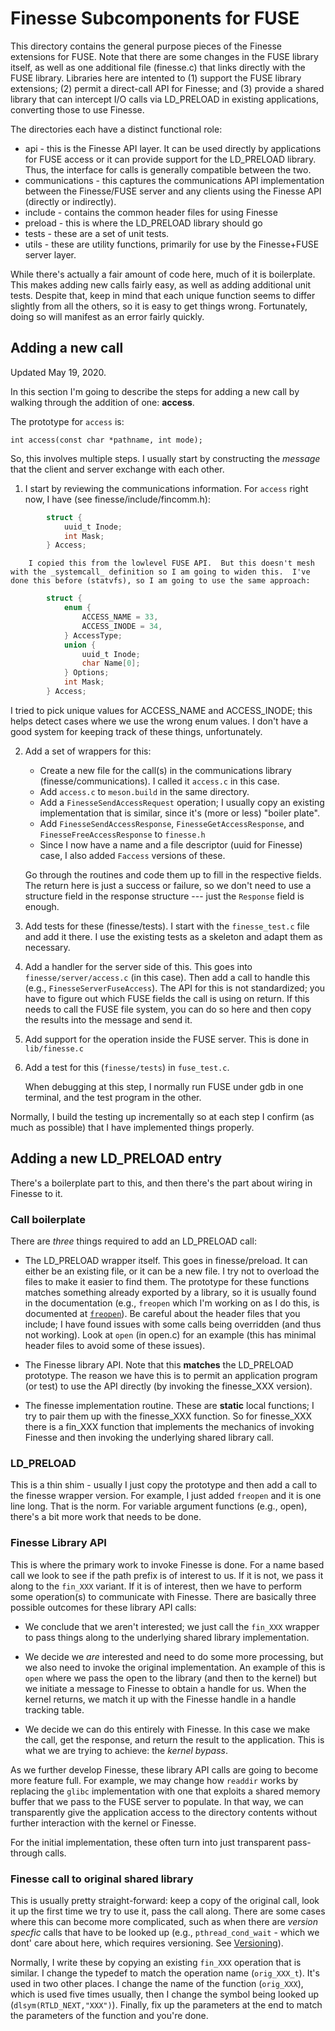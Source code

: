 # Finesse Subcomponents for FUSE

This directory contains the general purpose pieces of the Finesse extensions for FUSE.  Note that there are some changes in the FUSE library itself, as well as one additional file (finesse.c) that links directly with the FUSE library.  Libraries here are intented to (1) support the FUSE library extensions; (2) permit a direct-call API for Finesse; and (3) provide a shared library that can intercept I/O calls via LD_PRELOAD in existing applications, converting those to use Finesse.

The directories each have a distinct functional role:

* api - this is the Finesse API layer. It can be used directly by applications for FUSE access or it can provide support for the LD_PRELOAD library.  Thus, the interface for calls is generally compatible between the two.
* communications - this captures the communications API implementation between the Finesse/FUSE server and any clients using the Finesse API (directly or indirectly).
* include - contains the common header files for using Finesse
* preload - this is where the LD_PRELOAD library should go
* tests - these are a set of unit tests.
* utils - these are utility functions, primarily for use by the Finesse+FUSE server layer.

While there's actually a fair amount of code here, much of it is boilerplate.  This makes adding new calls fairly easy, as well as adding additional unit tests.  Despite that, keep in mind that each unique function seems to differ slightly from all the others, so it is easy to get things wrong.  Fortunately, doing so will manifest as an error fairly quickly.

## Adding a new call

Updated May 19, 2020.

In this section I'm going to describe the steps for adding a new call by walking through the addition of one: **access**.

The prototype for `access` is:

`int access(const char *pathname, int mode);`

So, this involves multiple steps.  I usually start by constructing the _message_ that the client and server exchange with each other.

1. I start by reviewing the communications information.  For `access` right now, I have (see finesse/include/fincomm.h):

```C
        struct {
            uuid_t Inode;
            int Mask;
        } Access;
```
        I copied this from the lowlevel FUSE API.  But this doesn't mesh with the _systemcall_ definition so I am going to widen this.  I've done this before (statvfs), so I am going to use the same approach:

```C
        struct {
            enum {
                ACCESS_NAME = 33,
                ACCESS_INODE = 34,
            } AccessType;
            union {
                uuid_t Inode;
                char Name[0];
            } Options;
            int Mask;
        } Access;
```

I tried to pick unique values for ACCESS_NAME and ACCESS_INODE; this helps detect cases where we use the wrong enum values.  I don't have
a good system for keeping track of these things, unfortunately.

2. Add a set of wrappers for this:

    * Create a new file for the call(s) in the communications library (finesse/communications).  I called it `access.c` in this case.
    * Add `access.c` to `meson.build` in the same directory.
    * Add a `FinesseSendAccessRequest` operation; I usually copy an existing implementation that is similar, since it's (more or less) "boiler plate".
    * Add `FinesseSendAccessResponse`, `FinesseGetAccessResponse`, and `FinesseFreeAccessResponse` to `finesse.h`
    * Since I now have a name and a file descriptor (uuid for Finesse) case, I also added `Faccess` versions of these.

    Go through the routines and code them up to fill in the respective fields.  The return here is just a success or failure, so we don't need to use a structure field in the response structure --- just the `Response` field is enough.

3.  Add tests for these (finesse/tests).  I start with the `finesse_test.c` file and add it there.  I use the existing tests as a skeleton and adapt them as necessary.

4. Add a handler for the server side of this.  This goes into `finesse/server/access.c` (in this case).  Then add a call to handle this (e.g., `FinesseServerFuseAccess`). The API for this is not standardized; you have to figure out which FUSE fields the call is using on return.  If this needs to call the FUSE file system, you can do so here and then copy the results into the message and send it.

5. Add support for the operation inside the FUSE server.  This is done in `lib/finesse.c`

6. Add a test for this (`finesse/tests`) in `fuse_test.c`.

    When debugging at this step, I normally run FUSE under gdb in one terminal, and the test program in the other.

Normally, I build the testing up incrementally so at each step I confirm (as much as possible) that I have implemented things properly.

## Adding a new LD_PRELOAD entry

There's a boilerplate part to this, and then there's the part about wiring in Finesse to it.

### Call boilerplate

There are _three_ things required to add an LD_PRELOAD call:

* The LD_PRELOAD wrapper itself.  This goes in finesse/preload.  It can either be an existing file, or it can be a new file.  I try not to overload the files to make it easier to find them.  The prototype for these functions matches something already exported by a library, so it is usually found in the documentation (e.g., `freopen` which I'm working on as I do this, is documented at [`freopen`](https://www.man7.org/linux/man-pages/man3/fopen.3.html)).  Be careful about the header files that you include; I have found issues with some calls being overridden (and thus not working).  Look at `open` (in open.c) for an example (this has minimal header files to avoid some of these issues).

* The Finesse library API.  Note that this **matches** the LD_PRELOAD prototype.  The reason we have this is to permit an application program (or test) to use the API directly (by invoking the finesse_XXX version).

* The finesse implementation routine.  These are **static** local functions; I try to pair them up with the finesse_XXX function.  So for finesse_XXX there is a fin_XXX function that implements the mechanics of invoking Finesse and then invoking the underlying shared library call.

### LD_PRELOAD

This is a thin shim - usually I just copy the prototype and then add a call to the finesse wrapper version.  For example, I just added `freopen` and it is one line long.  That is the norm.  For variable argument functions (e.g., open), there's a bit more work that needs to be done.

### Finesse Library API

This is where the primary work to invoke Finesse is done.  For a name based call we look to see if the path prefix is of interest to us.  If it is not, we pass it along to the `fin_XXX` variant.  If it is of interest, then we have to perform some operation(s) to communicate with Finesse.  There are basically three possible outcomes for these library API calls:

- We conclude that we aren't interested; we just call the `fin_XXX` wrapper to pass things along to the underlying shared library implementation.

- We decide we _are_ interested and need to do some more processing, but we also need to invoke the original implementation.  An example of this is `open` where we pass the open to the library (and then to the kernel) but we initiate a message to Finesse to obtain a handle for us.  When the kernel returns, we match it up with the Finesse handle in a handle tracking table.

- We decide we can do this entirely with Finesse.  In this case we make the call, get the response, and return the result to the application.  This is what we are trying to achieve: the _kernel bypass_.

As we further develop Finesse, these library API calls are going to become more feature full.  For example, we may change how `readdir` works by replacing the `glibc` implementation with one that exploits a shared memory buffer that we pass to the FUSE server to populate.  In that way, we can transparently give the application access to the directory contents without further interaction with the kernel or Finesse.

For the initial implementation, these often turn into just transparent pass-through calls.

### Finesse call to original shared library

This is usually pretty straight-forward: keep a copy of the original call, look it up the first time we try to use it, pass the call along.  There are some cases where this can become more complicated, such as when there are _version specfic_ calls that have to be looked up (e.g., `pthread_cond_wait` - which we dont' care about here, which requires versioning.  See [Versioning](http://blog.fesnel.com/blog/2009/08/25/preloading-with-multiple-symbol-versions/
)).

Normally, I write these by copying an existing `fin_XXX` operation that is similar.  I change the typedef to match the operation name (`orig_XXX_t`).  It's used in two other places.  I change the name of the function (`orig_XXX`), which is used five times usually, then I change the symbol being looked up (`dlsym(RTLD_NEXT,"XXX")`).  Finally, fix up the parameters at the end to match the parameters of the function and you're done.




